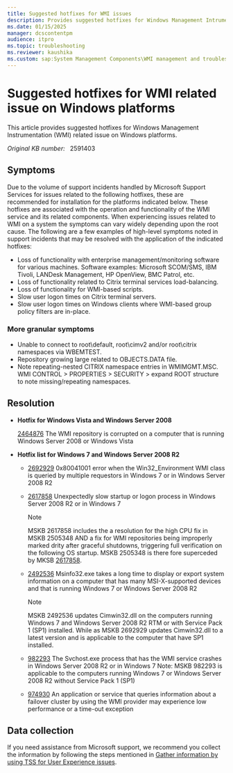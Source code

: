 ```yaml
---
title: Suggested hotfixes for WMI issues
description: Provides suggested hotfixes for Windows Management Intrumentation (WMI) related issue on Windows platforms.
ms.date: 01/15/2025
manager: dcscontentpm
audience: itpro
ms.topic: troubleshooting
ms.reviewer: kaushika
ms.custom: sap:System Management Components\WMI management and troubleshooting, csstroubleshoot
---
```

# Suggested hotfixes for WMI related issue on Windows platforms

This article provides suggested hotfixes for Windows Management Instrumentation (WMI) related issue on Windows platforms.

_Original KB number:_ &nbsp; 2591403

## Symptoms

Due to the volume of support incidents handled by Microsoft Support Services for issues related to the following hotfixes, these are recommended for installation for the platforms indicated below. These hotfixes are associated with the operation and functionality of the WMI service and its related components. When experiencing issues related to WMI on a system the symptoms can vary widely depending upon the root cause. The following are a few examples of high-level symptoms noted in support incidents that may be resolved with the application of the indicated hotfixes:

- Loss of functionality with enterprise management/monitoring software for various machines. Software examples: Microsoft SCOM/SMS, IBM Tivoli, LANDesk Management, HP OpenView, BMC Patrol, etc.
- Loss of functionality related to Citrix terminal services load-balancing.
- Loss of functionality for WMI-based scripts.
- Slow user logon times on Citrix terminal servers.
- Slow user logon times on Windows clients where WMI-based group policy filters are in-place.

### More granular symptoms

- Unable to connect to root\default, root\cimv2 and/or root\citrix namespaces via WBEMTEST.
- Repository growing large related to OBJECTS.DATA file.
- Note repeating-nested CITRIX namespace entries in WMIMGMT.MSC. WMI CONTROL > PROPERTIES > SECURITY > expand ROOT structure to note missing/repeating namespaces.

## Resolution

- **Hotfix for Windows Vista and Windows Server 2008**

    [2464876](https://support.microsoft.com/help/2464876)  The WMI repository is corrupted on a computer that is running Windows Server 2008 or Windows Vista

- **Hotfix list for Windows 7 and Windows Server 2008 R2**

  - [2692929](https://support.microsoft.com/help/2692929) 0x80041001 error when the Win32_Environment WMI class is queried by multiple requestors in Windows 7 or in Windows Server 2008 R2

  - [2617858](https://support.microsoft.com/help/2617858)  Unexpectedly slow startup or logon process in Windows Server 2008 R2 or in Windows 7

    > [!NOTE]
    > MSKB 2617858 includes the a resolution for the high CPU fix in MSKB 2505348 AND a fix for WMI repositories being improperly marked drity after graceful shutdowns, triggering full verification on the following OS startup. MSKB 2505348 is there fore superceded by MKSB [2617858](https://support.microsoft.com/help/2617858).

  - [2492536](https://support.microsoft.com/help/2492536)  Msinfo32.exe takes a long time to display or export system information on a computer that has many MSI-X-supported devices and that is running Windows 7 or Windows Server 2008 R2

    > [!NOTE]
    > MSKB 2492536 updates Cimwin32.dll on the computers running Windows 7 and Windows Server 2008 R2 RTM or with Service Pack 1 (SP1) installed. While as MSKB 2692929 updates Cimwin32.dll to a latest version and is applicable to the computer that have SP1 installed.

  - [982293](https://support.microsoft.com/help/982293)  The Svchost.exe process that has the WMI service crashes in Windows Server 2008 R2 or in Windows 7 Note: MSKB 982293 is applicable to the computers running Windows 7 or Windows Server 2008 R2 without Service Pack 1 (SP1)

  - [974930](https://support.microsoft.com/help/974930)  An application or service that queries information about a failover cluster by using the WMI provider may experience low performance or a time-out exception

## Data collection

If you need assistance from Microsoft support, we recommend you collect the information by following the steps mentioned in [Gather information by using TSS for User Experience issues](../../windows-client/windows-troubleshooters/gather-information-using-tss-user-experience.md#wmi).
